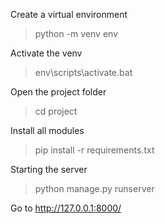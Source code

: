 Create a virtual environment
>python -m venv env


Activate the venv
>env\scripts\activate.bat


Open the project folder
>cd project


Install all modules
>pip install -r requirements.txt


Starting the server
>python manage.py runserver


Go to http://127.0.0.1:8000/


